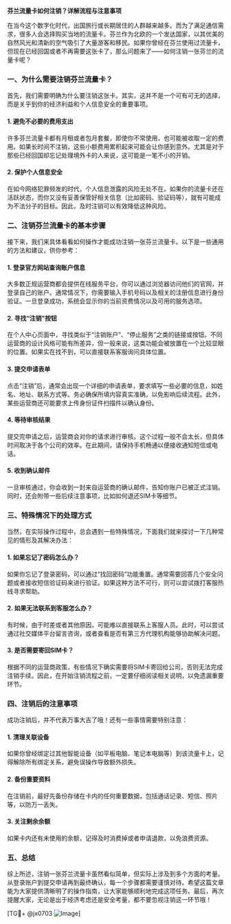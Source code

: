 **芬兰流量卡如何注销？详解流程与注意事项**

在当今这个数字化时代，出国旅行或长期居住的人群越来越多。而为了满足通信需求，很多人会选择购买当地的流量卡。芬兰作为北欧的一个发达国家，以其优美的自然风光和清新的空气吸引了大量游客和移民。如果你曾经在芬兰使用过流量卡，但现在已经回国或者不再需要这张卡了，那么问题来了——如何注销一张芬兰的流量卡呢？

### 一、为什么需要注销芬兰流量卡？

首先，我们需要明确为什么要注销这张卡。其实，这并不是一个可有可无的选择，而是关乎到你的经济利益和个人信息安全的重要事项。

#### 1. 避免不必要的费用支出
许多芬兰流量卡都有月租或者包月套餐，即使你不常使用，也可能被收取一定的费用。如果长时间不注销，这些小额费用累积起来可能会让你感到意外。尤其是对于那些已经回国却忘记处理境外卡的人来说，这可能是一笔不小的开销。

#### 2. 保护个人信息安全
在如今网络犯罪频发的时代，个人信息泄露的风险无处不在。如果你的流量卡还在活跃状态，而你又没有妥善保管好相关信息（比如密码、验证码等），就有可能成为不法分子的目标。因此，及时注销可以有效降低这种风险。

### 二、注销芬兰流量卡的基本步骤

接下来，我们来具体看看如何操作才能成功注销一张芬兰流量卡。以下是一些通用的方法和建议，供你参考：

#### 1. 登录官方网站查询账户信息
大多数正规运营商都会提供在线服务平台，你可以通过浏览器访问他们的官网，并登录自己的账户。通常情况下，你需要输入手机号码以及相关的注册信息进行身份验证。一旦登录成功，系统会显示你的当前资费情况以及可用的服务选项。

#### 2. 寻找“注销”按钮
在个人中心页面中，寻找类似于“注销账户”、“停止服务”之类的链接或按钮。不同运营商的设计风格可能有所差异，但一般来说，这类功能会被放置在一个比较显眼的位置。如果实在找不到，可以直接联系客服询问具体位置。

#### 3. 提交申请表单
点击“注销”后，通常会出现一个详细的申请表单，要求填写一些必要的信息，如姓名、地址、联系方式等。务必确保所填内容真实准确，以免影响后续流程。此外，某些运营商还可能要求上传身份证件扫描件以确认身份。

#### 4. 等待审核结果
提交完申请之后，运营商会对你的请求进行审核。这个过程一般不会太长，但具体时间取决于各个公司的效率。在此期间，请保持手机畅通以便接收通知短信或电话。

#### 5. 收到确认邮件
一旦审核通过，你会收到一封来自运营商的确认邮件，告知你账户已被正式注销。同时，还会附带一些后续注意事项，比如如何退还SIM卡等细节。

### 三、特殊情况下的处理方式

当然，在实际操作过程中，总会遇到一些特殊情况，下面我们就来探讨一下几种常见的情形及其解决办法：

#### 1. 如果忘记了密码怎么办？
如果你忘记了登录密码，可以通过“找回密码”功能重置。通常需要回答几个安全问题或者接收短信验证码来进行验证。如果这种方法不可行，则可以尝试拨打客服热线寻求帮助。

#### 2. 如果无法联系到客服怎么办？
有时候，由于时差或者其他原因，可能难以直接联系上客服人员。此时，可以尝试通过社交媒体平台留言咨询，或者查看是否有第三方代理机构能够协助解决问题。

#### 3. 是否需要寄回SIM卡？
根据不同的运营商政策，有些情况下确实需要将SIM卡寄回给公司，否则无法完成注销手续。因此，在开始注销流程之前，一定要仔细阅读相关说明，以免遗漏重要环节。

### 四、注销后的注意事项

成功注销后，并不代表万事大吉了哦！还有一些事情需要特别注意：

#### 1. 清理关联设备
如果你曾经绑定过其他智能设备（如平板电脑、笔记本电脑等）到该流量卡上，记得解除所有绑定关系，避免误操作导致额外损失。

#### 2. 备份重要资料
在注销前，最好先备份存储在卡内的任何重要数据，包括通话记录、短信、照片等，以防万一丢失。

#### 3. 关注剩余余额
如果卡内还有未使用的余额，记得及时消费掉或者申请退款，以免浪费资源。

### 五、总结

综上所述，注销一张芬兰流量卡虽然看似简单，但实际上涉及到多个方面的考量。从登录账户到提交申请再到最终确认，每一个步骤都需要谨慎对待。希望这篇文章能为大家提供清晰明了的操作指南，让大家能够顺利地完成这项任务。最后，再次提醒大家，无论是出于经济考虑还是安全考量，都不要忽视注销这一环节哦！

[TG💪+ @jx0703 ![Image](https://github.com/user-attachments/assets/dbca1d08-cadb-493c-b0ec-ad6f7a83f270)]